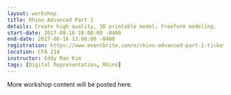 ```yaml
---
layout: workshop
title: Rhino Advanced Part 1
details: Create high quality, 3D printable model; Freeform modeling.
start-date: 2017-08-16 10:00:00 -0400
end-date: 2017-08-16 13:00:00 -0400
registration: https://www.eventbrite.com/e/rhino-advanced-part-1-tickets-36914292643
location: CFA 214
instructor: Eddy Man Kim
tags: [Digital Representation, Rhino]
---
```


More workshop content will be posted here.